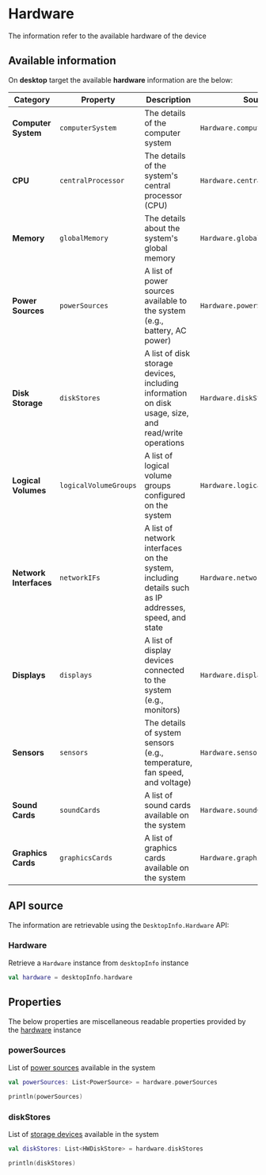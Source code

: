 # Hardware

The information refer to the available hardware of the device

## Available information

On **desktop** target the available **hardware** information are the below:

| **Category**           | **Property**          | **Description**                                                                                      | **Source**                     |
|------------------------|-----------------------|------------------------------------------------------------------------------------------------------|--------------------------------|
| **Computer System**    | `computerSystem`      | The details of the computer system                                                                   | `Hardware.computerSystem`      |
| **CPU**                | `centralProcessor`    | The details of the system's central processor (CPU)                                                  | `Hardware.centralProcessor`    |
| **Memory**             | `globalMemory`        | The details about the system's global memory                                                         | `Hardware.globalMemory`        |
| **Power Sources**      | `powerSources`        | A list of power sources available to the system (e.g., battery, AC power)                            | `Hardware.powerSources`        |
| **Disk Storage**       | `diskStores`          | A list of disk storage devices, including information on disk usage, size, and read/write operations | `Hardware.diskStores`          |
| **Logical Volumes**    | `logicalVolumeGroups` | A list of logical volume groups configured on the system                                             | `Hardware.logicalVolumeGroups` |
| **Network Interfaces** | `networkIFs`          | A list of network interfaces on the system, including details such as IP addresses, speed, and state | `Hardware.networkIFs`          |
| **Displays**           | `displays`            | A list of display devices connected to the system (e.g., monitors)                                   | `Hardware.displays`            |
| **Sensors**            | `sensors`             | The details of system sensors (e.g., temperature, fan speed, and voltage)                            | `Hardware.sensors`             |
| **Sound Cards**        | `soundCards`          | A list of sound cards available on the system                                                        | `Hardware.soundCards`          |
| **Graphics Cards**     | `graphicsCards`       | A list of graphics cards available on the system                                                     | `Hardware.graphicsCards`       |

## API source

The information are retrievable using the `DesktopInfo.Hardware` API:

### Hardware

Retrieve a `Hardware` instance from `desktopInfo` instance

```kotlin
val hardware = desktopInfo.hardware
```

## Properties

The below properties are miscellaneous readable properties provided by the [hardware](#hardware-1) instance 

### powerSources

List of [power sources](power_source.md) available in the system

```kotlin
val powerSources: List<PowerSource> = hardware.powerSources

println(powerSources)
```

### diskStores

List of [storage devices](storage/hw_disk_store.md) available in the system

```kotlin
val diskStores: List<HWDiskStore> = hardware.diskStores

println(diskStores)
```